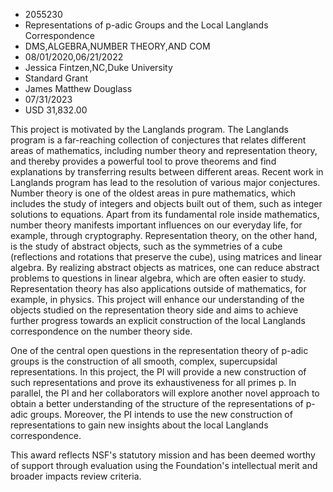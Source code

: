 
* 2055230
* Representations of p-adic Groups and the Local Langlands Correspondence
* DMS,ALGEBRA,NUMBER THEORY,AND COM
* 08/01/2020,06/21/2022
* Jessica Fintzen,NC,Duke University
* Standard Grant
* James Matthew Douglass
* 07/31/2023
* USD 31,832.00

This project is motivated by the Langlands program. The Langlands program is a
far-reaching collection of conjectures that relates different areas of
mathematics, including number theory and representation theory, and thereby
provides a powerful tool to prove theorems and find explanations by transferring
results between different areas. Recent work in Langlands program has lead to
the resolution of various major conjectures. Number theory is one of the oldest
areas in pure mathematics, which includes the study of integers and objects
built out of them, such as integer solutions to equations. Apart from its
fundamental role inside mathematics, number theory manifests important
influences on our everyday life, for example, through cryptography.
Representation theory, on the other hand, is the study of abstract objects, such
as the symmetries of a cube (reflections and rotations that preserve the cube),
using matrices and linear algebra. By realizing abstract objects as matrices,
one can reduce abstract problems to questions in linear algebra, which are often
easier to study. Representation theory has also applications outside of
mathematics, for example, in physics. This project will enhance our
understanding of the objects studied on the representation theory side and aims
to achieve further progress towards an explicit construction of the local
Langlands correspondence on the number theory side.

One of the central open questions in the representation theory of p-adic groups
is the construction of all smooth, complex, supercupsidal representations. In
this project, the PI will provide a new construction of such representations and
prove its exhaustiveness for all primes p. In parallel, the PI and her
collaborators will explore another novel approach to obtain a better
understanding of the structure of the representations of p-adic groups.
Moreover, the PI intends to use the new construction of representations to gain
new insights about the local Langlands correspondence.

This award reflects NSF's statutory mission and has been deemed worthy of
support through evaluation using the Foundation's intellectual merit and broader
impacts review criteria.
